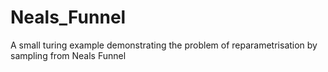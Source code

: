 # Neals_Funnel
A small turing example demonstrating the problem of reparametrisation by sampling from Neals Funnel
